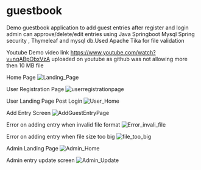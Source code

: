 # guestbook
Demo guestbook application to add guest entries after register and login admin can approve/delete/edit entries using Java Springboot Mysql Spring security , Thymeleaf and mysql db.Used Apache Tika for file validation 

Youtube Demo video link https://www.youtube.com/watch?v=nqABpObxVzA
uploaded on youtube as github was not allowing more then 10 MB file



Home Page
![Landing_Page](https://user-images.githubusercontent.com/24388906/220672427-693e69ae-2891-414e-8c09-b04b9001411d.PNG)

User Registration Page
![userregistrationpage](https://user-images.githubusercontent.com/24388906/220672521-cc730a2f-7e65-47e8-8cc2-df211d5de6f4.PNG)

User Landing Page Post Login
![User_Home](https://user-images.githubusercontent.com/24388906/220672628-8a14eb98-3c1a-4f65-93db-236caee91661.PNG)

Add Entry Screen
![AddGuestEntryPage](https://user-images.githubusercontent.com/24388906/220672712-d6bedf8f-1169-434b-9907-2971b6ad148b.PNG)

Error on adding entry when invalid file format
![Error_invali_file](https://user-images.githubusercontent.com/24388906/220842951-df3e9647-4b38-44ca-9f49-4c9e85632142.PNG)

Error on adding entry when file size too big
![file_too_big](https://user-images.githubusercontent.com/24388906/220843034-efe94153-9579-4640-a47b-477bcffb8eb6.PNG)


Admin Landing Page
![Admin_Home](https://user-images.githubusercontent.com/24388906/220672749-5c3d7248-f6d2-4e1c-8e3f-afb3f386d021.PNG)

Admin entry update screen
![Admin_Update](https://user-images.githubusercontent.com/24388906/220863242-8b78892f-0771-47d5-afbb-8b405f596078.PNG)
